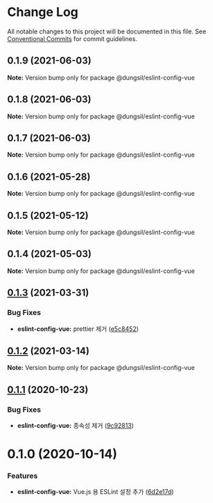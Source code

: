 # Change Log

All notable changes to this project will be documented in this file.
See [Conventional Commits](https://conventionalcommits.org) for commit guidelines.

## 0.1.9 (2021-06-03)

**Note:** Version bump only for package @dungsil/eslint-config-vue





## 0.1.8 (2021-06-03)

**Note:** Version bump only for package @dungsil/eslint-config-vue





## 0.1.7 (2021-06-03)

**Note:** Version bump only for package @dungsil/eslint-config-vue





## 0.1.6 (2021-05-28)

**Note:** Version bump only for package @dungsil/eslint-config-vue





## 0.1.5 (2021-05-12)

**Note:** Version bump only for package @dungsil/eslint-config-vue





## 0.1.4 (2021-05-03)

**Note:** Version bump only for package @dungsil/eslint-config-vue





## [0.1.3](https://github.com/dungsil/my-config/compare/@dungsil/eslint-config-vue@0.1.2...@dungsil/eslint-config-vue@0.1.3) (2021-03-31)


### Bug Fixes

* **eslint-config-vue:** prettier 제거 ([e5c8452](https://github.com/dungsil/my-config/commit/e5c84523442238086f094db2d96f79cef92fcaf5))





## [0.1.2](https://github.com/dungsil/my-config/compare/@dungsil/eslint-config-vue@0.1.1...@dungsil/eslint-config-vue@0.1.2) (2021-03-14)

**Note:** Version bump only for package @dungsil/eslint-config-vue






## [0.1.1](https://github.com/dungsil/my-config/compare/@dungsil/eslint-config-vue@0.1.0...@dungsil/eslint-config-vue@0.1.1) (2020-10-23)


### Bug Fixes

* **eslint-config-vue:** 종속성 제거 ([9c92813](https://github.com/dungsil/my-config/commit/9c92813b447dc113c0aa091448ce58af3da006e8))





# 0.1.0 (2020-10-14)


### Features

* **eslint-config-vue:** Vue.js 용 ESLint 설정 추가 ([6d2e17d](https://github.com/dungsil/my-config/commit/6d2e17dfd304144d98d6f26d37397445e0c67991))
